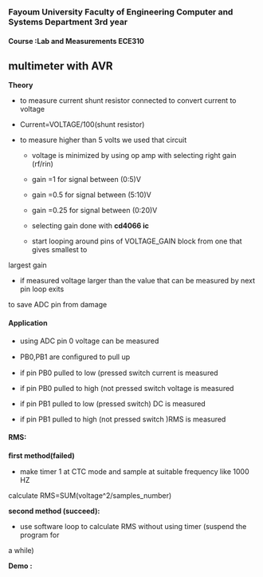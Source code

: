 

### Fayoum University Faculty of Engineering Computer and Systems Department 3rd year

#### Course :Lab and Measurements **ECE310**






## **multimeter with AVR**

**Theory**

- to measure current shunt resistor connected to convert current to voltage

 - Current=VOLTAGE/100(shunt resistor)

- to measure higher than 5 volts we used that circuit

  - voltage is minimized by using op amp with selecting right gain (rf/rin)

   - gain =1 for signal between (0:5)V

   - gain =0.5 for signal between (5:10)V

   - gain =0.25 for signal between (0:20)V

  - selecting gain done with **cd4066 ic**

  - start looping around pins of VOLTAGE\_GAIN block from one that gives smallest to

largest gain





  - if measured voltage larger than the value that can be measured by next pin loop exits

to save ADC pin from damage

#### **Application**

- using ADC pin 0 voltage can be measured

- PB0,PB1 are conﬁgured to pull up

- if pin PB0 pulled to low (pressed switch current is measured

- if pin PB0 pulled to high (not pressed switch voltage is measured

- if pin PB1 pulled to low (pressed switch) DC is measured

- if pin PB1 pulled to high (not pressed switch )RMS is measured

#### **RMS:**

**ﬁrst method(failed)**

 - make timer 1 at CTC mode and sample at suitable frequency like 1000 HZ

calculate RMS=SUM(voltage^2/samples\_number)

**second method (succeed):**

- use software loop to calculate RMS without using timer (suspend the program for

a while)

**Demo :**





